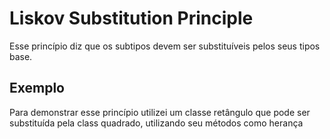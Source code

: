 # Liskov Substitution Principle

Esse princípio diz que os subtipos devem ser substituíveis pelos seus tipos base.

## Exemplo

Para demonstrar esse princípio utilizei um classe retângulo que pode ser substituída pela class quadrado, utilizando seu métodos como herança
